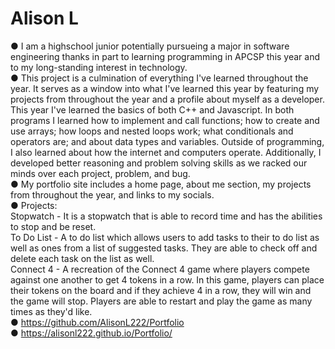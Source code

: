 # Alison L
● I am a highschool junior potentially pursueing a major in software engineering thanks in part to learning programming in APCSP this year and to my long-standing interest in technology. <br>
● This project is a culmination of everything I've learned throughout the year. It serves as a window into what I've learned this year by featuring my projects from throughout the year and a profile about myself as a developer. This year I've learned the basics of both C++ and Javascript. In both programs I learned how to implement and call functions; how to create and use arrays; how loops and nested loops work; what conditionals and operators are; and about data types and variables. Outside of programming, I also learned about how the internet and computers operate. Additionally, I developed better reasoning and problem solving skills as we racked our minds over each project, problem, and bug.  <br>
● My portfolio site includes a home page, about me section, my projects from throughout the year, and links to my socials. <br>
● Projects:<br>
    Stopwatch - It is a stopwatch that is able to record time and has the abilities to stop and be reset. <br>
    To Do List - A to do list which allows users to add tasks to their to do list as well as ones from a list of suggested tasks. They are able to check off and delete each task on the list as well.<br>
    Connect 4 - A recreation of the Connect 4 game where players compete against one another to get 4 tokens in a row. In this game, players can place their tokens on the board and if they achieve 4 in a row, they will win and the game will stop. Players are able to restart and play the game as many times as they'd like.<br>
● https://github.com/AlisonL222/Portfolio<br>
● https://alisonl222.github.io/Portfolio/
